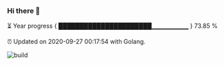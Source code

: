 ### Hi there 👋 

⏳ Year progress { ██████████████████████▁▁▁▁▁▁▁▁ } 73.85 %

⏰ Updated on 2020-09-27 00:17:54 with Golang.

![build](https://github.com/shenxianpeng/shenxianpeng/workflows/build/badge.svg)